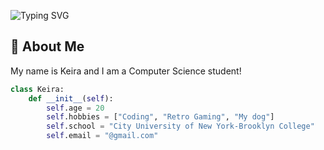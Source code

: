 
![Typing SVG](https://readme-typing-svg.herokuapp.com?font=Fira+Code&size=30&duration=2000&pause=1000&color=FFFFFF&width=500&lines=Howdy+My+Name+is+Keira+:D;I+am+a+CS+student+and+I+love+to+learn!+I+study+computer+science+because+there+is+and+always+will+be+more+to+learn!+Follow+along+and+code+with+me+:3)

## 📮 About Me

My name is Keira and I am a Computer Science student!  

```python
class Keira:
    def __init__(self):
        self.age = 20
        self.hobbies = ["Coding", "Retro Gaming", "My dog"]
        self.school = "City University of New York-Brooklyn College"
        self.email = "@gmail.com"
